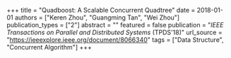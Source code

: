 +++
title = "Quadboost: A Scalable Concurrent Quadtree"
date = 2018-01-01
authors = ["Keren Zhou", "Guangming Tan", "Wei Zhou"]
publication_types = ["2"]
abstract = ""
featured = false
publication = "*IEEE Transactions on Parallel and Distributed Systems* (TPDS'18)"
url_source = "https://ieeexplore.ieee.org/document/8066340"
tags = ["Data Structure", "Concurrent Algorithm"]
+++

